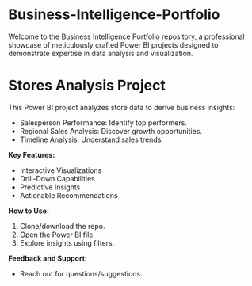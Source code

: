 # Business-Intelligence-Portfolio
Welcome to the Business Intelligence Portfolio repository, a professional showcase of meticulously crafted Power BI projects designed to demonstrate expertise in data analysis and visualization. 
# Stores Analysis Project

This Power BI project analyzes store data to derive business insights:

- Salesperson Performance: Identify top performers.
- Regional Sales Analysis: Discover growth opportunities.
- Timeline Analysis: Understand sales trends.

**Key Features:**
- Interactive Visualizations
- Drill-Down Capabilities
- Predictive Insights
- Actionable Recommendations

**How to Use:**
1. Clone/download the repo.
2. Open the Power BI file.
3. Explore insights using filters.


**Feedback and Support:**
- Reach out for questions/suggestions.

